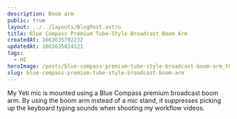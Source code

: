 ```yaml
---
description: Boom arm
public: true
layout: ../../layouts/BlogPost.astro
title: Blue Compass Premium Tube-Style Broadcast Boom Arm
createdAt: 1663635792232
updatedAt: 1663635814121
tags:
  - HI
heroImage: /posts/blue-compass-premium-tube-style-broadcast-boom-arm_thumbnail.jpg
slug: blue-compass-premium-tube-style-broadcast-boom-arm
---
```


My Yeti mic is mounted using a Blue Compass premium broadcast boom arm. By using the boom arm instead of a mic stand, it suppresses picking up the keyboard typing sounds when shooting my workflow videos.

